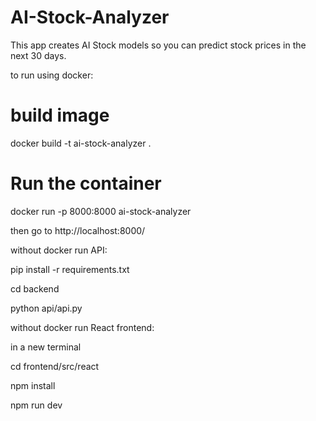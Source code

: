 # AI-Stock-Analyzer
This app creates AI Stock models so you can predict stock prices in the next 30 days.

to run using docker:

 # build image
docker build -t ai-stock-analyzer .

# Run the container
docker run -p 8000:8000 ai-stock-analyzer

then go to http://localhost:8000/


without docker run API:

pip install -r requirements.txt

cd backend

python api/api.py

without docker run React frontend:

in a new terminal

cd frontend/src/react

npm install

npm run dev





